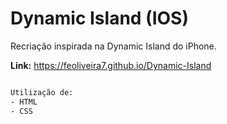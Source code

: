 # Dynamic Island (IOS)


Recriação inspirada na Dynamic Island do iPhone.

**Link:** https://feoliveira7.github.io/Dynamic-Island
```bash

Utilização de:
- HTML
- CSS

